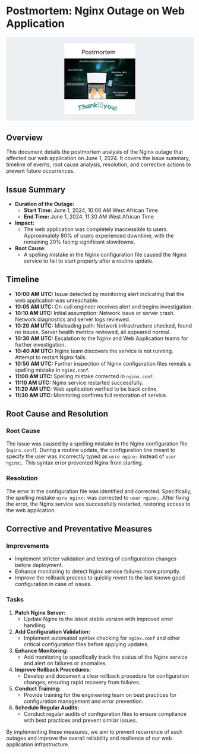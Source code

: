 # Postmortem: Nginx Outage on Web Application

![Postmortem](Images/Postmortem2.png)
## Overview

This document details the postmortem analysis of the Nginx outage that affected our web application on June 1, 2024. It covers the issue summary, timeline of events, root cause analysis, resolution, and corrective actions to prevent future occurrences.

## Issue Summary

- **Duration of the Outage:**
  - **Start Time:** June 1, 2024, 10:00 AM West African Time
  - **End Time:** June 1, 2024, 11:30 AM West African Time
- **Impact:**
  - The web application was completely inaccessible to users. Approximately 80% of users experienced downtime, with the remaining 20% facing significant slowdowns.
- **Root Cause:**
  - A spelling mistake in the Nginx configuration file caused the Nginx service to fail to start properly after a routine update.

## Timeline

- **10:00 AM UTC:** Issue detected by monitoring alert indicating that the web application was unreachable.
- **10:05 AM UTC:** On-call engineer receives alert and begins investigation.
- **10:10 AM UTC:** Initial assumption: Network issue or server crash. Network diagnostics and server logs reviewed.
- **10:20 AM UTC:** Misleading path: Network infrastructure checked, found no issues. Server health metrics reviewed, all appeared normal.
- **10:30 AM UTC:** Escalation to the Nginx and Web Application teams for further investigation.
- **10:40 AM UTC:** Nginx team discovers the service is not running. Attempt to restart Nginx fails.
- **10:50 AM UTC:** Further inspection of Nginx configuration files reveals a spelling mistake in `nginx.conf`.
- **11:00 AM UTC:** Spelling mistake corrected in `nginx.conf`.
- **11:10 AM UTC:** Nginx service restarted successfully.
- **11:20 AM UTC:** Web application verified to be back online.
- **11:30 AM UTC:** Monitoring confirms full restoration of service.

## Root Cause and Resolution

### Root Cause

The issue was caused by a spelling mistake in the Nginx configuration file (`nginx.conf`). During a routine update, the configuration line meant to specify the user was incorrectly typed as `usre nginx;` instead of `user nginx;`. This syntax error prevented Nginx from starting.

### Resolution

The error in the configuration file was identified and corrected. Specifically, the spelling mistake `usre nginx;` was corrected to `user nginx;`. After fixing the error, the Nginx service was successfully restarted, restoring access to the web application.

## Corrective and Preventative Measures

### Improvements

- Implement stricter validation and testing of configuration changes before deployment.
- Enhance monitoring to detect Nginx service failures more promptly.
- Improve the rollback process to quickly revert to the last known good configuration in case of issues.

### Tasks

1. **Patch Nginx Server:**
   - Update Nginx to the latest stable version with improved error handling.
2. **Add Configuration Validation:**
   - Implement automated syntax checking for `nginx.conf` and other critical configuration files before applying updates.
3. **Enhance Monitoring:**
   - Add monitoring to specifically track the status of the Nginx service and alert on failures or anomalies.
4. **Improve Rollback Procedures:**
   - Develop and document a clear rollback procedure for configuration changes, ensuring rapid recovery from failures.
5. **Conduct Training:**
   - Provide training for the engineering team on best practices for configuration management and error prevention.
6. **Schedule Regular Audits:**
   - Conduct regular audits of configuration files to ensure compliance with best practices and prevent similar issues.

By implementing these measures, we aim to prevent recurrence of such outages and improve the overall reliability and resilience of our web application infrastructure.
